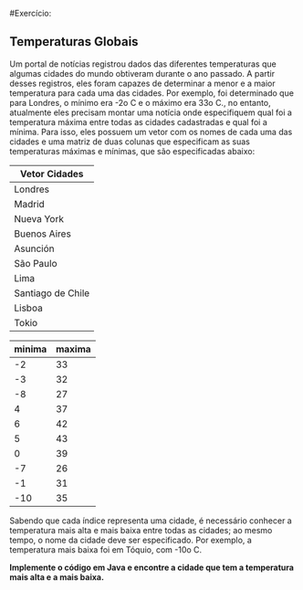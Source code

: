 #Exercício:
## Temperaturas Globais
Um portal de notícias registrou dados das diferentes temperaturas que algumas cidades do mundo obtiveram durante o ano passado. A partir desses registros, eles foram capazes de determinar a menor e a maior temperatura para cada uma das cidades. Por exemplo, foi determinado que para Londres, o mínimo era -2o C e o máximo era 33o C., no entanto, atualmente eles precisam montar uma notícia onde especifiquem qual foi a temperatura máxima entre todas as cidades cadastradas e qual foi a mínima. Para isso,
eles possuem um vetor com os nomes de cada uma das cidades e uma matriz de duas colunas que especificam as suas temperaturas máximas e mínimas, que são especificadas
abaixo:

| Vetor Cidades
--------|
Londres|
Madrid|
Nueva York|
Buenos Aires|
Asunción|
São Paulo|
Lima|
Santiago de Chile|
Lisboa|
Tokio|

minima   | maxima
--------- | ------
-2 | 33|
-3 | 32
-8 | 27
4 | 37
6 | 42
5 | 43
0 | 39
-7 | 26
-1 | 31
-10 | 35

Sabendo que cada índice representa uma cidade, é necessário conhecer a temperatura mais alta e mais baixa entre todas as cidades; ao mesmo tempo, o nome da cidade deve
ser especificado. Por exemplo, a temperatura mais baixa foi em Tóquio, com -10o C.


**Implemente o código em Java e encontre a cidade que tem a temperatura mais alta e a mais baixa.**